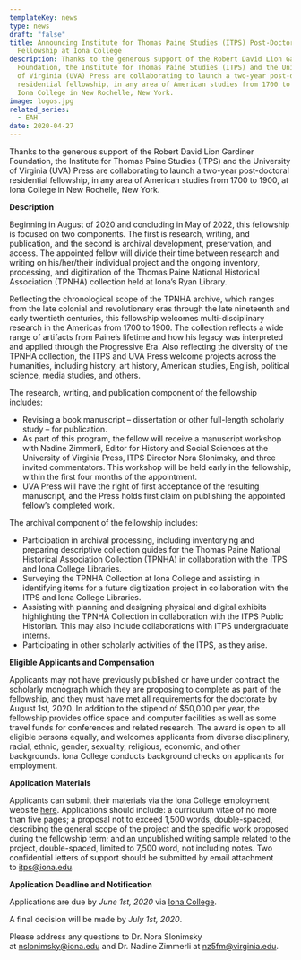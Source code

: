 ```yaml
---
templateKey: news
type: news
draft: "false"
title: Announcing Institute for Thomas Paine Studies (ITPS) Post-Doctoral
  Fellowship at Iona College
description: Thanks to the generous support of the Robert David Lion Gardiner
  Foundation, the Institute for Thomas Paine Studies (ITPS) and the University
  of Virginia (UVA) Press are collaborating to launch a two-year post-doctoral
  residential fellowship, in any area of American studies from 1700 to 1900, at
  Iona College in New Rochelle, New York.
image: logos.jpg
related_series:
  - EAH
date: 2020-04-27
---
```

Thanks to the generous support of the Robert David Lion Gardiner Foundation, the Institute for Thomas Paine Studies (ITPS) and the University of Virginia (UVA) Press are collaborating to launch a two-year post-doctoral residential fellowship, in any area of American studies from 1700 to 1900, at Iona College in New Rochelle, New York. 


**Description**

Beginning in August of 2020 and concluding in May of 2022, this fellowship is focused on two components. The first is research, writing, and publication, and the second is archival development, preservation, and access. The appointed fellow will divide their time between research and writing on his/her/their individual project and the ongoing inventory, processing, and digitization of the Thomas Paine National Historical Association (TPNHA) collection held at Iona’s Ryan Library.

Reflecting the chronological scope of the TPNHA archive, which ranges from the late colonial and revolutionary eras through the late nineteenth and early twentieth centuries, this fellowship welcomes multi-disciplinary research in the Americas from 1700 to 1900. The collection reflects a wide range of artifacts from Paine’s lifetime and how his legacy was interpreted and applied through the Progressive Era. Also reflecting the diversity of the TPNHA collection, the ITPS and UVA Press welcome projects across the humanities, including history, art history, American studies, English, political science, media studies, and others.

The research, writing, and publication component of the fellowship includes:

* Revising a book manuscript – dissertation or other full-length scholarly study – for publication. 
* As part of this program, the fellow will receive a manuscript workshop with Nadine Zimmerli, Editor for History and Social Sciences at the University of Virginia Press, ITPS Director Nora Slonimsky, and three invited commentators. This workshop will be held early in the fellowship, within the first four months of the appointment.
* UVA Press will have the right of first acceptance of the resulting manuscript, and the Press holds first claim on publishing the appointed fellow’s completed work.

The archival component of the fellowship includes:

* Participation in archival processing, including inventorying and preparing descriptive collection guides for the Thomas Paine National Historical Association Collection (TPNHA) in collaboration with the ITPS and Iona College Libraries.
* Surveying the TPNHA Collection at Iona College and assisting in identifying items for a future digitization project in collaboration with the ITPS and Iona College Libraries.
* Assisting with planning and designing physical and digital exhibits highlighting the TPNHA Collection in collaboration with the ITPS Public Historian. This may also include collaborations with ITPS undergraduate interns.
* Participating in other scholarly activities of the ITPS, as they arise.

**Eligible Applicants and Compensation**

Applicants may not have previously published or have under contract the scholarly monograph which they are proposing to complete as part of the fellowship, and they must have met all requirements for the doctorate by August 1st, 2020. In addition to the stipend of $50,000 per year, the fellowship provides office space and computer facilities as well as some travel funds for conferences and related research. The award is open to all eligible persons equally, and welcomes applicants from diverse disciplinary, racial, ethnic, gender, sexuality, religious, economic, and other backgrounds. Iona College conducts background checks on applicants for employment.

**Application Materials**

Applicants can submit their materials via the Iona College employment website [here](https://iona-openhire.silkroad.com/epostings/index.cfm?fuseaction=app.jobInfo&version=1&jobid=678). Applications should include: a curriculum vitae of no more than five pages; a proposal not to exceed 1,500 words, double-spaced, describing the general scope of the project and the specific work proposed during the fellowship term; and an unpublished writing sample related to the project, double-spaced, limited to 7,500 word, not including notes. Two confidential letters of support should be submitted by email attachment to [itps@iona.edu](mailto:itps@iona.edu).

**Application Deadline and Notification**

Applications are due by *June 1st, 2020* via [Iona College](https://iona-openhire.silkroad.com/epostings/index.cfm?fuseaction=app.jobInfo&version=1&jobid=678).

A final decision will be made by *July 1st, 2020*. 

Please address any questions to Dr. Nora Slonimsky at [nslonimsky@iona.edu](mailto:nslonimsky@iona.edu) and Dr. Nadine Zimmerli at [nz5fm@virginia.edu](mailto:nz5fm@virginia.edu).